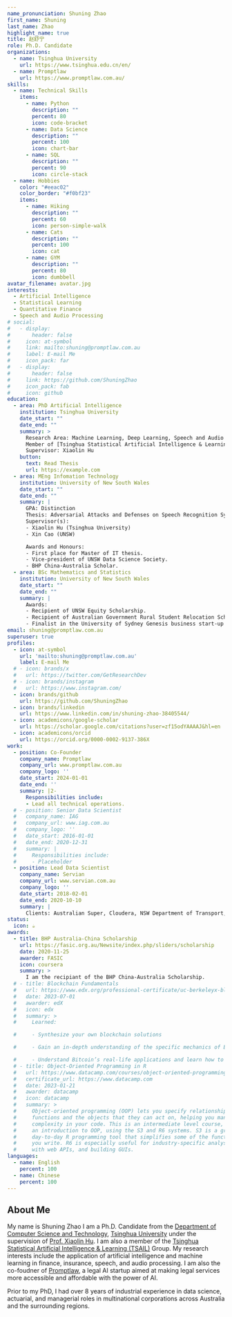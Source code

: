 ```yaml
---
name_pronunciation: Shuning Zhao
first_name: Shuning
last_name: Zhao
highlight_name: true
title: 赵舒宁
role: Ph.D. Candidate
organizations:
  - name: Tsinghua University
    url: https://www.tsinghua.edu.cn/en/
  - name: Promptlaw
    url: https://www.promptlaw.com.au/
skills:
  - name: Technical Skills
    items:
      - name: Python
        description: ""
        percent: 80
        icon: code-bracket
      - name: Data Science
        description: ""
        percent: 100
        icon: chart-bar
      - name: SQL
        description: ""
        percent: 90
        icon: circle-stack
  - name: Hobbies
    color: "#eeac02"
    color_border: "#f0bf23"
    items:
      - name: Hiking
        description: ""
        percent: 60
        icon: person-simple-walk
      - name: Cats
        description: ""
        percent: 100
        icon: cat
      - name: GYM
        description: ""
        percent: 80
        icon: dumbbell
avatar_filename: avatar.jpg
interests:
  - Artificial Intelligence
  - Statistical Learning
  - Quantitative Finance
  - Speech and Audio Processing
# social:
#   - display:
#       header: false
#     icon: at-symbol
#     link: mailto:shuning@promptlaw.com.au
#     label: E-mail Me
#     icon_pack: far
#   - display:
#       header: false
#     link: https://github.com/ShuningZhao
#     icon_pack: fab
#     icon: github
education:
  - area: PhD Artificial Intelligence
    institution: Tsinghua University
    date_start: ""
    date_end: ""
    summary: >
      Research Area: Machine Learning, Deep Learning, Speech and Audio Processing, Statistical Learning, Adversarial Attacks and Defences.<br>
      Member of [Tsinghua Statistical Artificial Intelligence & Learning (TSAIL)](https://ml.cs.tsinghua.edu.cn/) Group.<br>
      Supervisor: Xiaolin Hu
    button:
      text: Read Thesis
      url: https://example.com
  - area: MEng Infomation Technology
    institution: University of New South Wales
    date_start: ""
    date_end: ""
    summary: |
      GPA: Distinction
      Thesis: Adversarial Attacks and Defenses on Speech Recognition Systems 
      Supervisor(s):
      - Xiaolin Hu (Tsinghua University)
      - Xin Cao (UNSW)

      Awards and Honours:
      - First place for Master of IT thesis.
      - Vice-president of UNSW Data Science Society.
      - BHP China-Australia Scholar.
  - area: BSc Mathematics and Statistics
    institution: University of New South Wales
    date_start: ""
    date_end: ""
    summary: |
      Awards:
      - Recipient of UNSW Equity Scholarship.
      - Recipient of Australian Government Rural Student Relocation Scholarship.
      - Finalist in the University of Sydney Genesis business start-up competition.
email: shuning@promptlaw.com.au
superuser: true
profiles:
  - icon: at-symbol
    url: 'mailto:shuning@promptlaw.com.au'
    label: E-mail Me
  # - icon: brands/x
  #   url: https://twitter.com/GetResearchDev
  # - icon: brands/instagram
  #   url: https://www.instagram.com/
  - icon: brands/github
    url: https://github.com/ShuningZhao
  - icon: brands/linkedin
    url: https://www.linkedin.com/in/shuning-zhao-38405544/
  - icon: academicons/google-scholar
    url: https://scholar.google.com/citations?user=zf15odYAAAAJ&hl=en
  - icon: academicons/orcid
    url: https://orcid.org/0000-0002-9137-386X
work:
  - position: Co-Founder
    company_name: Promptlaw
    company_url: www.promptlaw.com.au
    company_logo: ''
    date_start: 2024-01-01
    date_end: ''
    summary: |2-
      Responsibilities include:
      - Lead all technical operations.
  # - position: Senior Data Scientist
  #   company_name: IAG
  #   company_url: www.iag.com.au
  #   company_logo: ''
  #   date_start: 2016-01-01
  #   date_end: 2020-12-31
  #   summary: |
  #     Responsibilities include:
  #     - Placeholder
  - position: Lead Data Scientist
    company_name: Servian
    company_url: www.servian.com.au
    company_logo: ''
    date_start: 2018-02-01
    date_end: 2020-10-10
    summary: |
      Clients: Australian Super, Cloudera, NSW Department of Transport, Gold Coast University Hospital, Google Cloud, Intel, National Australia Bank and Zurich Financial Services.
status:
  icon: ☕️
awards:
  - title: BHP Australia-China Scholarship
    url: https://fasic.org.au/Newsite/index.php/sliders/scholarship
    date: 2020-11-25
    awarder: FASIC
    icon: coursera
    summary: >
      I am the recipiant of the BHP China-Australia Scholarship.
  # - title: Blockchain Fundamentals
  #   url: https://www.edx.org/professional-certificate/uc-berkeleyx-blockchain-fundamentals
  #   date: 2023-07-01
  #   awarder: edX
  #   icon: edx
  #   summary: >
  #     Learned:

  #     - Synthesize your own blockchain solutions

  #     - Gain an in-depth understanding of the specific mechanics of Bitcoin

  #     - Understand Bitcoin’s real-life applications and learn how to attack and destroy Bitcoin, Ethereum, smart contracts and Dapps, and alternatives to Bitcoin’s Proof-of-Work consensus algorithm
  # - title: Object-Oriented Programming in R
  #   url: https://www.datacamp.com/courses/object-oriented-programming-with-s3-and-r6-in-r
  #   certificate_url: https://www.datacamp.com
  #   date: 2023-01-21
  #   awarder: datacamp
  #   icon: datacamp
  #   summary: >
  #     Object-oriented programming (OOP) lets you specify relationships between
  #     functions and the objects that they can act on, helping you manage
  #     complexity in your code. This is an intermediate level course, providing
  #     an introduction to OOP, using the S3 and R6 systems. S3 is a great
  #     day-to-day R programming tool that simplifies some of the functions that
  #     you write. R6 is especially useful for industry-specific analyses, working
  #     with web APIs, and building GUIs.
languages:
  - name: English
    percent: 100
  - name: Chinese
    percent: 100
---
```

## About Me

My name is Shuning Zhao I am a Ph.D. Candidate from the [Department of Computer Science and Technology](https://www.cs.tsinghua.edu.cn/csen/), [Tsinghua University](https://www.tsinghua.edu.cn/en/) under the supervision of [Prof. Xiaolin Hu](http://www.xlhu.cn/). I am also a member of the [Tsinghua Statistical Artificial Intelligence & Learning (TSAIL)](https://ml.cs.tsinghua.edu.cn/) Group. My research interests include the application of artificial intelligence and machine learning in finance, insurance, speech, and audio processing. I am also the co-foudner of [Promptlaw](www.promptlaw.com.au), a legal AI startup aimed at making legal services more accessible and affordable with the power of AI.

Prior to my PhD, I had over 8 years of industrial experience in data science, actuarial, and managerial roles in multinational corporations across Australia and the surrounding regions.
